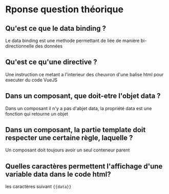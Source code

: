 # Rponse question théorique

## Qu'est ce que le data binding ?
Le data binding est une methode permettant de liée de manière bi-directionnelle des données
## Qu'est ce qu'une directive ?
Une instruction ce metant a l'interieur des cheuvron d'une balise html pour executer du code VueJS
## Dans un composant, que doit-etre l'objet data ?
Dans un composant il n'y a pas d'abjet data, la propriété data est une fonction qui retourne un objet
## Dans un composant, la partie template doit respecter une certaine règle, laquelle ?
Un composant doit toujours avoir un seul conteneur parent
## Quelles caractères permettent l'affichage d'une variable data dans le code html?
les caractères suivant `{{data}}`